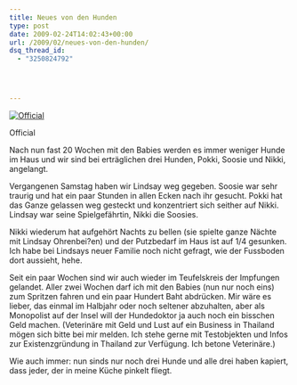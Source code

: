 ```yaml
---
title: Neues von den Hunden
type: post
date: 2009-02-24T14:02:43+00:00
url: /2009/02/neues-von-den-hunden/
dsq_thread_id:
  - "3250824792"




---
```

<div class="flickr">
  <a href="http://www.flickr.com/photos/schreibblogade/3295535196/" title="Official"><img src="//farm4.static.flickr.com/3082/3295535196_600da4748a.jpg" alt="Official" /></a></p>

  <p>
    Official
  </p>
</div>

Nach nun fast 20 Wochen mit den Babies werden es immer weniger Hunde im Haus und wir sind bei erträglichen drei Hunden, Pokki, Soosie und Nikki, angelangt.

Vergangenen Samstag haben wir Lindsay weg gegeben. Soosie war sehr traurig und hat ein paar Stunden in allen Ecken nach ihr gesucht. Pokki hat das Ganze gelassen weg gesteckt und konzentriert sich seither auf Nikki. Lindsay war seine Spielgefährtin, Nikki die Soosies.

Nikki wiederum hat aufgehört Nachts zu bellen (sie spielte ganze Nächte mit Lindsay Ohrenbei?en) und der Putzbedarf im Haus ist auf 1/4 gesunken. Ich habe bei Lindsays neuer Familie noch nicht gefragt, wie der Fussboden dort aussieht, hehe.

Seit ein paar Wochen sind wir auch wieder im Teufelskreis der Impfungen gelandet. Aller zwei Wochen darf ich mit den Babies (nun nur noch eins) zum Spritzen fahren und ein paar Hundert Baht abdrücken. Mir wäre es lieber, das einmal im Halbjahr oder noch seltener abzuhalten, aber als Monopolist auf der Insel will der Hundedoktor ja auch noch ein bisschen Geld machen. (Veterinäre mit Geld und Lust auf ein Business in Thailand mögen sich bitte bei mir melden. Ich stehe gerne mit Testobjekten und Infos zur Existenzgründung in Thailand zur Verfügung. Ich betone Veterinäre.)

Wie auch immer: nun sinds nur noch drei Hunde und alle drei haben kapiert, dass jeder, der in meine Küche pinkelt fliegt.

